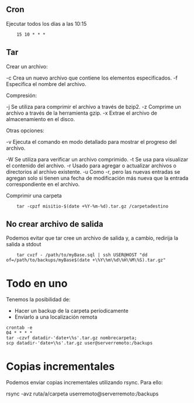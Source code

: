 
## Cron

Ejecutar todos los días a las 10:15

        15 10 * * *

## Tar

Crear un archivo:

 -c	Crea un nuevo archivo que contiene los elementos especificados.
 -f	Especifica el nombre del archivo.

Compresión:

 -j	Se utiliza para comprimir el archivo a través de bzip2.
 -z	Comprime un archivo a través de la herramienta gzip.
 -x	Extrae el archivo de almacenamiento en el disco.

Otras opciones:

 -v	Ejecuta el comando en modo detallado para mostrar el progreso del archivo.
 
 -W	Se utiliza para verificar un archivo comprimido.
 -t	Se usa para visualizar el contenido del archivo.
 -r	Usado para agregar o actualizar archivos o directorios al archivo existente.
 -u	Como -r, pero las nuevas entradas se agregan solo si tienen una fecha de modificación más nueva que la entrada correspondiente en el archivo.

Comprimir una carpeta

        tar -cpzf misitio-$(date +%Y-%m-%d).tar.gz /carpetadestino

## No crear archivo de salida

Podemos evitar que tar cree un archivo de salida y, a cambio, redirija la salida a stdout

        tar cvzf - /path/to/myBase.sql | ssh USER@HOST "dd of=/path/to/backups/myBase$(date +\%Y\%m\%d\%H\%M\%S).tar.gz"
       
# Todo en uno

Tenemos la posibilidad de:

- Hacer un backup de la carpeta períodicamente
- Enviarlo a una localización remota

```
crontab -e 
04 * * * *
tar -czvf datadir-'date+\%s'.tar.gz nombrecarpeta;
scp datadir-'date+\%s'.tar.gz user@serverremoto:/backups
```

# Copias incrementales

Podemos enviar copias incrementales utilizando rsync. Para ello:

  rsync -avz ruta/a/carpeta userremoto@serverremoto:/backups

